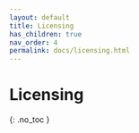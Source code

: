 ```yaml
---
layout: default
title: Licensing
has_children: true
nav_order: 4
permalink: docs/licensing.html
---
```


# Licensing
{: .no_toc }

